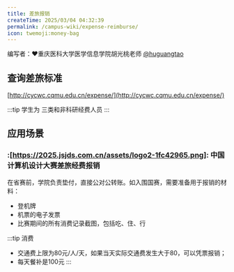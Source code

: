 ```yaml
---
title: 差旅报销
createTime: 2025/03/04 04:32:39
permalink: /campus-wiki/expense-reimburse/
icon: twemoji:money-bag
---
```

编写者：❤重庆医科大学医学信息学院胡光桃老师 [@huguangtao](/friends/persons/)


## 查询差旅标准

[http://cycwc.cqmu.edu.cn/expense/](http://cycwc.cqmu.edu.cn/expense/)

:::tip 学生为
三类和非科研经费人员
:::

## 应用场景

### :[https://2025.jsjds.com.cn/assets/logo2-1fc42965.png]: 中国计算机设计大赛差旅经费报销

在省赛前，学院负责垫付，直接公对公转账。如入围国赛，需要准备用于报销的材料：

- 登机牌
- 机票的电子发票
- 比赛期间的所有消费记录截图，包括吃、住、行

:::tip 消费
- 交通费上限为80元/人/天，如果当天实际交通费发生大于80，可以凭票报销；
- 每天餐补是100元
:::